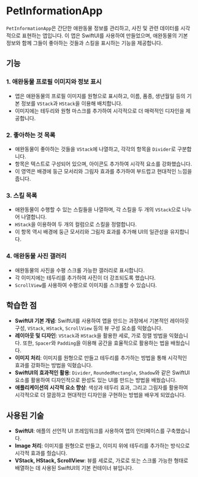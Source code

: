 # PetInformationApp

`PetInformationApp`은 간단한 애완동물 정보를 관리하고, 사진 및 관련 데이터를 시각적으로 표현하는 앱입니다. 이 앱은 SwiftUI를 사용하여 만들었으며, 애완동물의 기본 정보와 함께 그들이 좋아하는 것들과 스킬을 표시하는 기능을 제공합니다.

## 기능

### 1. 애완동물 프로필 이미지와 정보 표시
- 앱은 애완동물의 프로필 이미지를 원형으로 표시하고, 이름, 품종, 생년월일 등의 기본 정보를 `VStack`과 `HStack`을 이용해 배치합니다.
- 이미지에는 테두리와 원형 마스크를 추가하여 시각적으로 더 매력적인 디자인을 제공합니다.

### 2. 좋아하는 것 목록
- 애완동물이 좋아하는 것들을 `VStack`에 나열하고, 각각의 항목을 `Divider`로 구분합니다.
- 항목은 텍스트로 구성되어 있으며, 아이콘도 추가하여 시각적 요소를 강화했습니다.
- 이 영역은 배경에 둥근 모서리와 그림자 효과를 추가하여 부드럽고 현대적인 느낌을 줍니다.

### 3. 스킬 목록
- 애완동물이 수행할 수 있는 스킬들을 나열하며, 각 스킬을 두 개의 `VStack`으로 나누어 나열합니다.
- `HStack`을 이용하여 두 개의 컬럼으로 스킬을 정렬합니다.
- 이 항목 역시 배경에 둥근 모서리와 그림자 효과를 추가해 UI의 일관성을 유지합니다.

### 4. 애완동물 사진 갤러리
- 애완동물의 사진을 수평 스크롤 가능한 갤러리로 표시합니다.
- 각 이미지에는 테두리를 추가하여 사진이 더 강조되도록 했습니다.
- `ScrollView`를 사용하여 수평으로 이미지를 스크롤할 수 있습니다.

## 학습한 점

- **SwiftUI 기본 개념**: SwiftUI를 사용하여 앱을 만드는 과정에서 기본적인 레이아웃 구성, `VStack`, `HStack`, `ScrollView` 등의 뷰 구성 요소를 익혔습니다.
- **레이아웃 및 디자인**: `VStack`과 `HStack`을 활용한 세로, 가로 정렬 방법을 익혔습니다. 또한, `Spacer`와 `Padding`을 이용해 공간을 효율적으로 활용하는 법을 배웠습니다.
- **이미지 처리**: 이미지를 원형으로 만들고 테두리를 추가하는 방법을 통해 시각적인 효과를 강화하는 방법을 익혔습니다.
- **SwiftUI의 효과적인 활용**: `Divider`, `RoundedRectangle`, `Shadow`와 같은 SwiftUI 요소를 활용하여 디자인적으로 완성도 있는 UI를 만드는 방법을 배웠습니다.
- **애플리케이션의 시각적 요소 향상**: 색상과 테두리 효과, 그리고 그림자를 활용하여 시각적으로 더 깔끔하고 현대적인 디자인을 구현하는 방법을 배우게 되었습니다.

## 사용된 기술

- **SwiftUI**: 애플의 선언적 UI 프레임워크를 사용하여 앱의 인터페이스를 구축했습니다.
- **Image 처리**: 이미지를 원형으로 만들고, 이미지 위에 테두리를 추가하는 방식으로 시각적 효과를 줬습니다.
- **VStack, HStack, ScrollView**: 뷰를 세로로, 가로로 또는 스크롤 가능한 형태로 배열하는 데 사용된 SwiftUI의 기본 컨테이너 뷰입니다.
